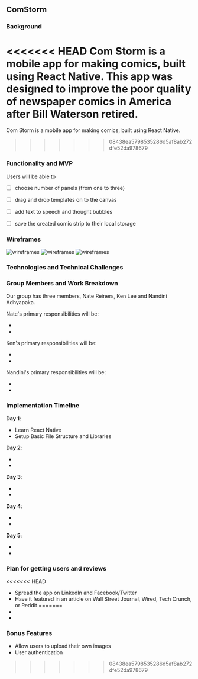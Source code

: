 ## ComStorm

### Background

<<<<<<< HEAD
Com Storm is a mobile app for making comics, built using React Native. This app was designed to improve the poor quality of newspaper comics in America after Bill Waterson retired.
=======
Com Storm is a mobile app for making comics, built using React Native.
>>>>>>> 08438ea5798535286d5af8ab272dfe52da978679

### Functionality and MVP

Users will be able to

- [ ] choose number of panels (from one to three)
- [ ] drag and drop templates on to the canvas
- [ ] add text to speech and thought bubbles
- [ ] save the created comic strip to their local storage


### Wireframes

![wireframes](docs/wireframes/splash_page.png)
![wireframes](docs/wireframes/form1.png)
![wireframes](docs/wireframes/form2.png)

### Technologies and Technical Challenges

### Group Members and Work Breakdown

Our group has three members, Nate Reiners, Ken Lee and Nandini Adhyapaka.

Nate's primary responsibilities will be:

-
-

Ken's primary responsibilities will be:

-
-

Nandini's primary responsibilities will be:

-
-

### Implementation Timeline

**Day 1**:

- Learn React Native
- Setup Basic File Structure and Libraries

**Day 2**:

-
-

**Day 3**:

-
-

**Day 4**:

-
-

**Day 5**:

-
-

### Plan for getting users and reviews

<<<<<<< HEAD
- Spread the app on LinkedIn and Facebook/Twitter
- Have it featured in an article on Wall Street Journal, Wired, Tech Crunch, or Reddit
=======
-
-

### Bonus Features

- Allow users to upload their own images
- User authentication
>>>>>>> 08438ea5798535286d5af8ab272dfe52da978679
